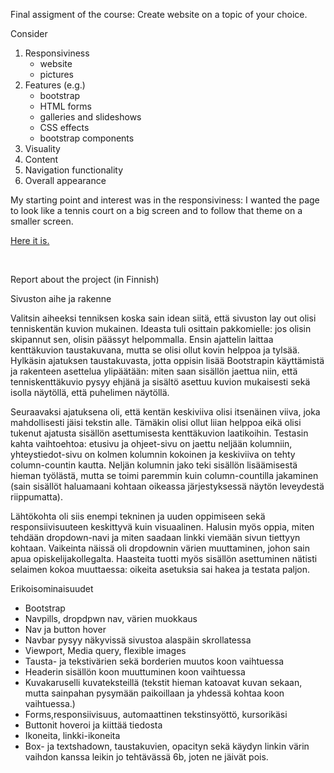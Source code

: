 Final assigment of the course: Create website on a topic of your choice.

Consider
1.	Responsiviness
	- website
	- pictures
3.	Features (e.g.)
	- bootstrap
	- HTML forms
	- galleries and slideshows
	- CSS effects
	- bootstrap components
3.	Visuality
4.	Content
5.	Navigation functionality
6.	Overall appearance

	
My starting point and interest was in the responsiviness: I wanted the page to look like a tennis court on a big screen and to follow that theme on a smaller screen. 

 <a href="https://lalefal.github.io/r0244/ws12/" target="_blank"> Here it is. </a>

 <a class="nav-link" href="http://instagram.com/" target="_blank"></a>
<br>


Report about the project (in Finnish)

Sivuston aihe ja rakenne 

Valitsin aiheeksi tenniksen koska sain idean siitä, että sivuston lay out olisi tenniskentän kuvion mukainen. Ideasta tuli osittain pakkomielle: jos olisin skipannut sen, olisin päässyt helpommalla. Ensin ajattelin laittaa kenttäkuvion taustakuvana, mutta se olisi ollut kovin helppoa ja tylsää. Hylkäsin ajatuksen taustakuvasta, jotta oppisin 
lisää Bootstrapin käyttämistä ja rakenteen asettelua ylipäätään: miten saan sisällön jaettua niin, että tenniskenttäkuvio pysyy ehjänä ja sisältö asettuu kuvion mukaisesti sekä isolla näytöllä, että puhelimen näytöllä. 

Seuraavaksi ajatuksena oli, että kentän keskiviiva olisi itsenäinen viiva, joka mahdollisesti jäisi tekstin alle. Tämäkin olisi ollut liian helppoa eikä olisi tukenut ajatusta sisällön asettumisesta kenttäkuvion laatikoihin. Testasin kahta vaihtoehtoa: etusivu ja ohjeet-sivu on jaettu neljään kolumniin, yhteystiedot-sivu on kolmen kolumnin kokoinen ja keskiviiva on tehty column-countin kautta. Neljän kolumnin jako teki sisällön lisäämisestä hieman työlästä, mutta se toimi paremmin kuin column-countilla jakaminen (sain sisällöt haluamaani kohtaan oikeassa järjestyksessä näytön leveydestä riippumatta). 

Lähtökohta oli siis enempi tekninen ja uuden oppimiseen sekä responsiivisuuteen keskittyvä kuin visuaalinen. Halusin myös oppia, miten tehdään dropdown-navi ja miten saadaan linkki viemään sivun tiettyyn kohtaan. Vaikeinta näissä oli dropdownin värien muuttaminen, johon sain apua opiskelijakollegalta. Haasteita tuotti myös sisällön asettuminen nätisti selaimen kokoa muuttaessa: oikeita asetuksia sai hakea ja testata paljon. 


Erikoisominaisuudet 

- Bootstrap 
- Navpills, dropdpwn nav, värien muokkaus 
- Nav ja button hover 
- Navbar pysyy näkyvissä sivustoa alaspäin skrollatessa 
- Viewport, Media query, flexible images 
- Tausta- ja tekstivärien sekä borderien muutos koon vaihtuessa 
- Headerin sisällön koon muuttuminen koon vaihtuessa 
- Kuvakaruselli kuvateksteillä (tekstit hieman katoavat kuvan sekaan, mutta sainpahan pysymään paikoillaan ja yhdessä kohtaa koon vaihtuessa.) 
- Forms,responsiivisuus, automaattinen tekstinsyöttö, kursorikäsi 
- Buttonit hoveroi ja kiittää tiedosta 
- Ikoneita, linkki-ikoneita 
- Box- ja textshadown, taustakuvien, opacityn sekä käydyn linkin värin vaihdon kanssa leikin jo tehtävässä 6b, joten ne jäivät pois. 
